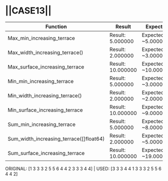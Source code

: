 # ||CASE13||
Function | Result | Expected
---|---|---
|Max_min_increasing_terrace| Result: 5.000000| Expected: ~5.000000
|Max_width_increasing_terrace()| Result: 2.000000| Expected: ~3.000000
|Max_surface_increasing_terrace| Result: 10.000000| Expected: ~10.000000
|Min_min_increasing_terrace| Result: 5.000000| Expected: ~3.000000
|Min_width_increasing_terrace()| Result: 2.000000| Expected: ~2.000000
|Min_surface_increasing_terrace| Result: 10.000000| Expected: ~9.000000
|Sum_min_increasing_terrace| Result: 5.000000| Expected: ~8.000000
|Sum_width_increasing_terrace([]float64)| Result: 2.000000| Expected: ~5.000000
|Sum_surface_increasing_terrace| Result: 10.000000| Expected: ~19.000000

ORIGINAL: [1 3 3 3 2 5 5 6 4 4 2 3 3 3 4 4] | USED: [3 3 3 4 4 1 3 3 3 2 5 5 6 4 4 2]